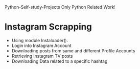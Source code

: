 Python-Self-study-Projects
Only Python Related Work!
# Instagram Scrapping
- Using module Instaloader().
- Login into Instagram Account
- Downloading posts from same and different Profile Accounts
- Retrieving Instagram TV posts
- Downloading Data related to a specific hashtag
